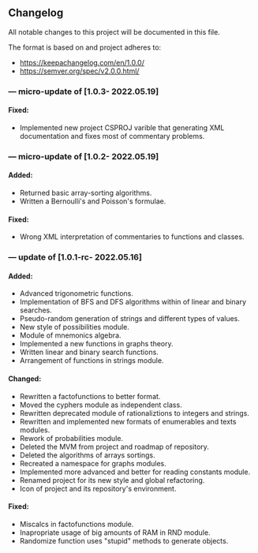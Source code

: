 ## Changelog

All notable changes to this project will be documented in this file.

The format is based on and project adheres to:

- https://keepachangelog.com/en/1.0.0/
- https://semver.org/spec/v2.0.0.html/

### — micro-update of [1.0.3- 2022.05.19]

#### Fixed:

- Implemented new project CSPROJ varible that generating XML documentation and fixes most of commentary problems.

### — micro-update of [1.0.2- 2022.05.19]

#### Added:
- Returned basic array-sorting algorithms.
- Written a Bernoulli's and Poisson's formulae.

#### Fixed:
- Wrong XML interpretation of commentaries to functions and classes.
  
### — update of [1.0.1-rc- 2022.05.16]

#### Added:
- Advanced trigonometric functions.
- Implementation of BFS and DFS algorithms within of linear and binary searches.
- Pseudo-random generation of strings and different types of values.
- New style of possibilities module.
- Module of mnemonics algebra.
- Implemented a new functions in graphs theory.
- Written linear and binary search functions.
- Arrangement of functions in strings module.

#### Changed:
- Rewritten a factofunctions to better format.
- Moved the cyphers module as independent class.
- Rewritten deprecated module of rationaliztions to integers and strings.
- Rewritten and implemented new formats of enumerables and texts modules.
- Rework of probabilities module.
- Deleted the MVM from project and roadmap of repository.
- Deleted the algorithms of arrays sortings.
- Recreated a namespace for graphs modules.
- Implemented more advanced and better for reading constants module.
- Renamed project for its new style and global refactoring.
- Icon of project and its repository's environment.

#### Fixed:
- Miscalcs in factofunctions module.
- Inapropriate usage of big amounts of RAM in RND module.
- Randomize function uses "stupid" methods to generate objects.